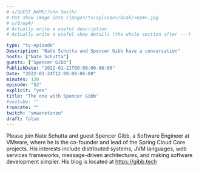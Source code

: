 ```yaml
---
# s/GUEST_NAME/John Smith/
# Put show image into /images/tv/episodes/bcak/<ep#>.jpg
# s/0/ep#/
# Actually write a useful description
# Actually write a useful show details (the whole section after ---)

type: "tv-episode"
Description: "Nate Schutta and Spencer Gibb have a conversation"
hosts: ["Nate Schutta"]
guests: ["Spencer Gibb"]
PublishDate: "2022-01-21T00:00:00-06:00"
Date: "2022-01-24T12:00:00-06:00"
minutes: 120
episode: "52"
explicit: "yes"
title: "The one with Spencer Gibb"
#youtube: ""
truncate: ""
twitch: "vmwaretanzu"
draft: false
---
```


Please join Nate Schutta and guest Spencer Gibb, a Software Engineer at VMware, where he is the co-founder and lead of the Spring Cloud Core projects. His interests include distributed systems, JVM languages, web services frameworks, message-driven architectures, and making software development simpler. His blog is located at https://gibb.tech
